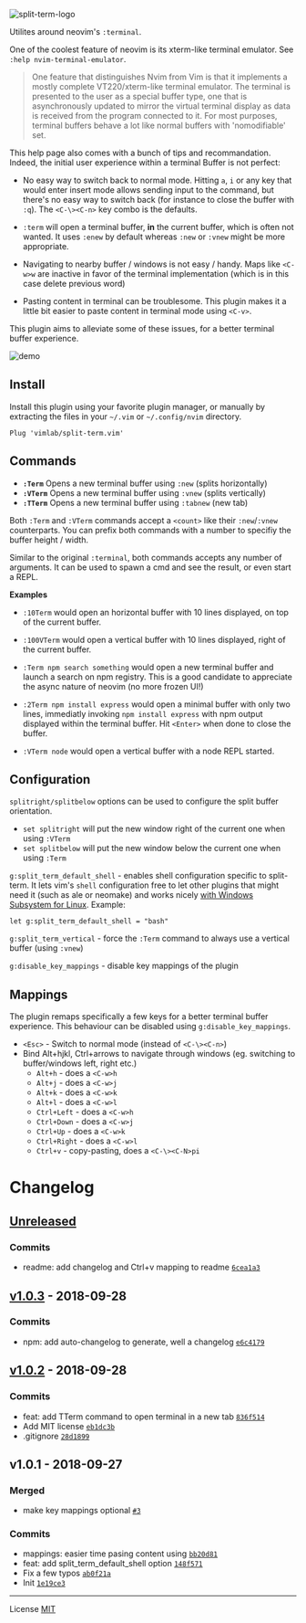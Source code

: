 ![split-term-logo](https://user-images.githubusercontent.com/113832/46258072-ec2ff480-c4c4-11e8-83d8-5d6b0d199034.png)

Utilites around neovim's `:terminal`.

One of the coolest feature of neovim is its xterm-like terminal emulator. See
`:help nvim-terminal-emulator`.

> One feature that distinguishes Nvim from Vim is that it implements a mostly
complete VT220/xterm-like terminal emulator. The terminal is presented to the
user as a special buffer type, one that is asynchronously updated to mirror
the virtual terminal display as data is received from the program connected
to it. For most purposes, terminal buffers behave a lot like normal buffers
with 'nomodifiable' set.

This help page also comes with a bunch of tips and recommandation. Indeed, the
initial user experience within a terminal Buffer is not perfect:

- No easy way to switch back to normal mode. Hitting `a`, `i` or any key that
  would enter insert mode allows sending input to the command, but there's no
  easy way to switch back (for instance to close the buffer with `:q`). The
  `<C-\><C-n>` key combo is the defaults.

- `:term` will open a terminal buffer, **in** the current buffer, which is
  often not wanted. It uses `:enew` by default whereas `:new` or `:vnew` might
  be more appropriate.

- Navigating to nearby buffer / windows is not easy / handy. Maps like `<C-w>w`
  are inactive in favor of the terminal implementation (which is in this case
  delete previous word)

- Pasting content in terminal can be troublesome. This plugin makes it a little
  bit easier to paste content in terminal mode using `<C-v>`.

This plugin aims to alleviate some of these issues, for a better terminal
buffer experience.

![demo](./demo.gif)

## Install

Install this plugin using your favorite plugin manager, or manually by
extracting the files in your `~/.vim` or `~/.config/nvim` directory.

    Plug 'vimlab/split-term.vim'

## Commands

- **`:Term`** Opens a new terminal buffer using `:new` (splits horizontally)
- **`:VTerm`** Opens a new terminal buffer using `:vnew` (splits vertically)
- **`:TTerm`** Opens a new terminal buffer using `:tabnew` (new tab)

Both `:Term` and `:VTerm` commands accept a `<count>` like their `:new`/`:vnew`
counterparts. You can prefix both commands with a number to specifiy the buffer
height / width.

Similar to the original `:terminal`, both commands accepts any number of
arguments. It can be used to spawn a cmd and see the result, or even start a
REPL.

**Examples**

- `:10Term` would open an horizontal buffer with 10 lines displayed, on top of
  the current buffer.

- `:100VTerm` would open a vertical buffer with 10 lines displayed, right of
  the current buffer.

- `:Term npm search something` would open a new terminal buffer and launch a
  search on npm registry. This is a good candidate to appreciate the async
  nature of neovim (no more frozen UI!)

- `:2Term npm install express` would open a minimal buffer with only two lines,
  immediatly invoking `npm install express` with npm output displayed within
  the terminal buffer. Hit `<Enter>` when done to close the buffer.

- `:VTerm node` would open a vertical buffer with a node REPL started.

## Configuration

`splitright/splitbelow` options can be used to configure the split buffer
  orientation.
  - `set splitright` will put the new window right of the current one when using `:VTerm`
  - `set splitbelow` will put the new window below the current one when using `:Term`

`g:split_term_default_shell` - enables shell configuration specific to
  split-term. It lets vim's `shell` configuration free to let other plugins
  that might need it (such as ale or neomake) and works nicely [with Windows
  Subsystem for Linux](https://docs.microsoft.com/en-us/windows/wsl/about).
  Example:

```vim
let g:split_term_default_shell = "bash"
```

`g:split_term_vertical` - force the `:Term` command to always use a vertical
  buffer (using `:vnew`)

`g:disable_key_mappings` - disable key mappings of the plugin

## Mappings

The plugin remaps specifically a few keys for a better terminal buffer experience. This
behaviour can be disabled using `g:disable_key_mappings`.

- `<Esc>` - Switch to normal mode (instead of `<C-\><C-n>`)
- Bind Alt+hjkl, Ctrl+arrows to navigate through windows (eg. switching to buffer/windows left, right etc.)
  - `Alt+h` - does a `<C-w>h`
  - `Alt+j` - does a `<C-w>j`
  - `Alt+k` - does a `<C-w>k`
  - `Alt+l` - does a `<C-w>l`
  - `Ctrl+Left` - does a `<C-w>h`
  - `Ctrl+Down` - does a `<C-w>j`
  - `Ctrl+Up` - does a `<C-w>k`
  - `Ctrl+Right` - does a `<C-w>l`
  - `Ctrl+v` - copy-pasting, does a `<C-\><C-N>pi`


# Changelog

## [Unreleased](https://github.com/vimlab/split-term.vim/compare/v1.0.3...HEAD)

### Commits

- readme: add changelog and Ctrl+v mapping to readme [`6cea1a3`](https://github.com/vimlab/split-term.vim/commit/6cea1a3f6f7ad57f6796f6c544a7567242d9777c)

## [v1.0.3](https://github.com/vimlab/split-term.vim/compare/v1.0.2...v1.0.3) - 2018-09-28

### Commits

- npm: add auto-changelog to generate, well a changelog [`e6c4179`](https://github.com/vimlab/split-term.vim/commit/e6c41795d973b4f358d25a093e4b5ccc4205d821)

## [v1.0.2](https://github.com/vimlab/split-term.vim/compare/v1.0.1...v1.0.2) - 2018-09-28

### Commits

- feat: add TTerm command to open terminal in a new tab [`836f514`](https://github.com/vimlab/split-term.vim/commit/836f5143e2c3781a38e492027604a74a19960103)
- Add MIT license [`eb1dc3b`](https://github.com/vimlab/split-term.vim/commit/eb1dc3b6e9789d7f394b54da611e2e08f98d0eec)
- .gitignore [`28d1899`](https://github.com/vimlab/split-term.vim/commit/28d189951b3841e954c5a2d3ca2c3415acfb6712)

## v1.0.1 - 2018-09-27

### Merged

- make key mappings optional [`#3`](https://github.com/vimlab/split-term.vim/pull/3)

### Commits

- mappings: easier time pasing content using <C-v> [`bb20d81`](https://github.com/vimlab/split-term.vim/commit/bb20d815e019357faf1777b6da18b832630fedfe)
- feat: add split_term_default_shell option [`148f571`](https://github.com/vimlab/split-term.vim/commit/148f5718bd3b1c72aa1a8fce409b0fd5a3e75a87)
- Fix a few typos [`ab0f21a`](https://github.com/vimlab/split-term.vim/commit/ab0f21a2bff54434847176efda654ab6537de538)
- Init [`1e19ce3`](https://github.com/vimlab/split-term.vim/commit/1e19ce37b64e61ecb922db02edebdd900e7f81d8)

---

License [MIT](./LICENSE)

